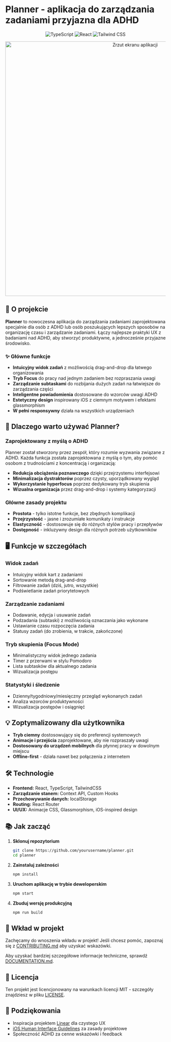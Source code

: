 # Planner - aplikacja do zarządzania zadaniami przyjazna dla ADHD

<p align="center">
  <img src="https://img.shields.io/badge/TypeScript-007ACC?style=for-the-badge&logo=typescript&logoColor=white" alt="TypeScript" />
  <img src="https://img.shields.io/badge/React-20232A?style=for-the-badge&logo=react&logoColor=61DAFB" alt="React" />
  <img src="https://img.shields.io/badge/Tailwind_CSS-38B2AC?style=for-the-badge&logo=tailwind-css&logoColor=white" alt="Tailwind CSS" />
</p>

<p align="center">
  <img src="https://i.imgur.com/placeholder.png" alt="Zrzut ekranu aplikacji" width="800" />
</p>

## 📱 O projekcie

**Planner** to nowoczesna aplikacja do zarządzania zadaniami zaprojektowana specjalnie dla osób z ADHD lub osób poszukujących lepszych sposobów na organizację czasu i zarządzanie zadaniami. Łączy najlepsze praktyki UX z badaniami nad ADHD, aby stworzyć produktywne, a jednocześnie przyjazne środowisko.

### ✨ Główne funkcje

- **Intuicyjny widok zadań** z możliwością drag-and-drop dla łatwego organizowania
- **Tryb Focus** do pracy nad jednym zadaniem bez rozpraszania uwagi
- **Zarządzanie subtaskami** do rozbijania dużych zadań na łatwiejsze do zarządzania części
- **Inteligentne powiadomienia** dostosowane do wzorców uwagi ADHD
- **Estetyczny design** inspirowany iOS z ciemnym motywem i efektami glassmorphism
- **W pełni responsywny** działa na wszystkich urządzeniach

## 🚀 Dlaczego warto używać Planner?

### Zaprojektowany z myślą o ADHD

Planner został stworzony przez zespół, który rozumie wyzwania związane z ADHD. Każda funkcja została zaprojektowana z myślą o tym, aby pomóc osobom z trudnościami z koncentracją i organizacją:

- **Redukcja obciążenia poznawczego** dzięki przejrzystemu interfejsowi
- **Minimalizacja dystraktorów** poprzez czysty, uporządkowany wygląd
- **Wykorzystanie hyperfocus** poprzez dedykowany tryb skupienia
- **Wizualna organizacja** przez drag-and-drop i systemy kategoryzacji

### Główne zasady projektu

- **Prostota** - tylko istotne funkcje, bez zbędnych komplikacji
- **Przejrzystość** - jasne i zrozumiałe komunikaty i instrukcje
- **Elastyczność** - dostosowuje się do różnych stylów pracy i przepływów
- **Dostępność** - inkluzywny design dla różnych potrzeb użytkowników

## 🖥️ Funkcje w szczegółach

### Widok zadań
- Intuicyjny widok kart z zadaniami
- Sortowanie metodą drag-and-drop
- Filtrowanie zadań (dziś, jutro, wszystkie)
- Podświetlanie zadań priorytetowych

### Zarządzanie zadaniami
- Dodawanie, edycja i usuwanie zadań
- Podzadania (subtaski) z możliwością oznaczania jako wykonane
- Ustawianie czasu rozpoczęcia zadania
- Statusy zadań (do zrobienia, w trakcie, zakończone)

### Tryb skupienia (Focus Mode)
- Minimalistyczny widok jednego zadania
- Timer z przerwami w stylu Pomodoro
- Lista subtasków dla aktualnego zadania
- Wizualizacja postępu

### Statystyki i śledzenie
- Dzienny/tygodniowy/miesięczny przegląd wykonanych zadań
- Analiza wzorców produktywności
- Wizualizacja postępów i osiągnięć

## 💡 Zoptymalizowany dla użytkownika

- **Tryb ciemny** dostosowujący się do preferencji systemowych
- **Animacje i przejścia** zaprojektowane, aby nie rozpraszały uwagi
- **Dostosowany do urządzeń mobilnych** dla płynnej pracy w dowolnym miejscu
- **Offline-first** - działa nawet bez połączenia z internetem

## 🛠️ Technologie

- **Frontend:** React, TypeScript, TailwindCSS
- **Zarządzanie stanem:** Context API, Custom Hooks
- **Przechowywanie danych:** localStorage
- **Routing:** React Router
- **UI/UX:** Animacje CSS, Glassmorphism, iOS-inspired design

## 📚 Jak zacząć

1. **Sklonuj repozytorium**
   ```bash
   git clone https://github.com/yourusername/planner.git
   cd planner
   ```

2. **Zainstaluj zależności**
   ```bash
   npm install
   ```

3. **Uruchom aplikację w trybie deweloperskim**
   ```bash
   npm start
   ```

4. **Zbuduj wersję produkcyjną**
   ```bash
   npm run build
   ```

## 🤝 Wkład w projekt

Zachęcamy do wnoszenia wkładu w projekt! Jeśli chcesz pomóc, zapoznaj się z [CONTRIBUTING.md](CONTRIBUTING.md) aby uzyskać wskazówki.

Aby uzyskać bardziej szczegółowe informacje techniczne, sprawdź [DOCUMENTATION.md](DOCUMENTATION.md).

## 📜 Licencja

Ten projekt jest licencjonowany na warunkach licencji MIT - szczegóły znajdziesz w pliku [LICENSE](LICENSE).

## 🙏 Podziękowania

- Inspiracja projektem [Linear](https://linear.app/) dla czystego UX
- [iOS Human Interface Guidelines](https://developer.apple.com/design/human-interface-guidelines/) za zasady projektowe
- Społeczność ADHD za cenne wskazówki i feedback 